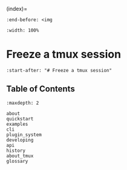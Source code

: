 (index)=

```{include} ../README.md
:end-before: <img
```

```{image} _static/tmuxp-demo.gif
:width: 100%

```

# Freeze a tmux session

```{include} ../README.md
:start-after: "# Freeze a tmux session"
```

## Table of Contents

```{toctree}
:maxdepth: 2

about
quickstart
examples
cli
plugin_system
developing
api
history
about_tmux
glossary

```
